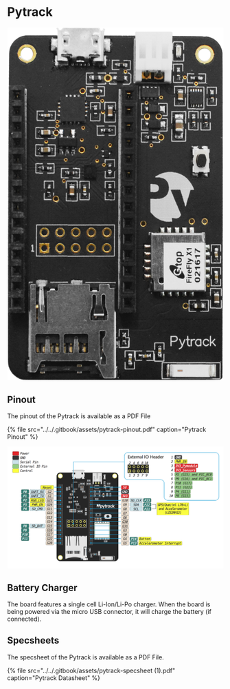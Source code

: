 # Pytrack

![](../../.gitbook/assets/pytrack.png)

## Pinout

The pinout of the Pytrack is available as a PDF File

{% file src="../../.gitbook/assets/pytrack-pinout.pdf" caption="Pytrack Pinout" %}

![](../../.gitbook/assets/pytrack-pinout%20%281%29.png)

## Battery Charger

The board features a single cell Li-Ion/Li-Po charger. When the board is being powered via the micro USB connector, it will charge the battery \(if connected\).

## Specsheets

The specsheet of the Pytrack is available as a PDF File.

{% file src="../../.gitbook/assets/pytrack-specsheet \(1\).pdf" caption="Pytrack Datasheet" %}

